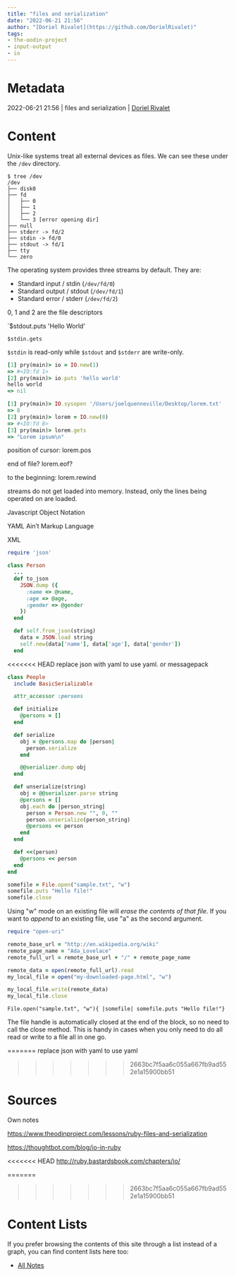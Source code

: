```yaml
---
title: "files and serialization"
date: "2022-06-21 21:56"
author: "[Doriel Rivalet](https://github.com/DorielRivalet)"
tags:
- the-oodin-project
- input-output
- io
---
```


# Metadata
2022-06-21 21:56  | files and serialization | [Doriel Rivalet](https://github.com/DorielRivalet)

# Content

Unix-like systems treat all external devices as files. We can see these under the `/dev` directory.

```
$ tree /dev 
/dev 
├── disk0 
├── fd    
│ 	├── 0   
│ 	├── 1 
│   ├── 2 
│	└── 3 [error opening dir] 
├── null 
├── stderr -> fd/2 
├── stdin -> fd/0 
├── stdout -> fd/1 
├── tty 
└── zero
```
The operating system provides three streams by default. They are:

-   Standard input / stdin (`/dev/fd/0`)
-   Standard output / stdout (`/dev/fd/1`)
-   Standard error /  stderr (`/dev/fd/2`)

0, 1 and 2 are the file descriptors

`$stdout.puts 'Hello World'

`$stdin.gets`

`$stdin` is read-only while `$stdout` and `$stderr` are write-only.


```ruby
[1] pry(main)> io = IO.new(1) 
=> #<IO:fd 1> 
[2] pry(main)> io.puts 'hello world' 
hello world 
=> nil
```
```ruby
[1] pry(main)> IO.sysopen '/Users/joelquenneville/Desktop/lorem.txt' 
=> 8 
[2] pry(main)> lorem = IO.new(8) 
=> #<IO:fd 8> 
[3] pry(main)> lorem.gets 
=> "Lorem ipsum\n"
```
position of cursor: lorem.pos

end of file? lorem.eof?

to the beginning: lorem.rewind

streams do not get loaded into memory. Instead, only the lines being operated on are loaded.

Javascript Object Notation

YAML Ain’t Markup Language

XML

```ruby
require 'json'

class Person
  ...
  def to_json
    JSON.dump ({
      :name => @name,
      :age => @age,
      :gender => @gender
    })
  end

  def self.from_json(string)
    data = JSON.load string
    self.new(data['name'], data['age'], data['gender'])
  end
```

<<<<<<< HEAD
replace json with yaml to use yaml. or messagepack

```ruby
class People
  include BasicSerializable

  attr_accessor :persons

  def initialize
    @persons = []
  end

  def serialize
    obj = @persons.map do |person|
      person.serialize
    end

    @@serializer.dump obj
  end

  def unserialize(string)
    obj = @@serializer.parse string
    @persons = []
    obj.each do |person_string|
      person = Person.new "", 0, ""
      person.unserialize(person_string)
      @persons << person
    end
  end

  def <<(person)
    @persons << person
  end
end
```


```ruby
somefile = File.open("sample.txt", "w")
somefile.puts "Hello file!"
somefile.close   
```

Using "w" mode on an existing file will _erase the contents of that file_. If you want to _append_ to an existing file, use "a" as the second argument.

```ruby
require "open-uri"

remote_base_url = "http://en.wikipedia.org/wiki"
remote_page_name = "Ada_Lovelace"
remote_full_url = remote_base_url + "/" + remote_page_name

remote_data = open(remote_full_url).read
my_local_file = open("my-downloaded-page.html", "w") 

my_local_file.write(remote_data)
my_local_file.close
```

```
File.open("sample.txt", "w"){ |somefile| somefile.puts "Hello file!"}
```

The file handle is automatically closed at the end of the block, so no need to call the close method. This is handy in cases when you only need to do all read or write to a file all in one go.


=======
replace json with yaml to use yaml
>>>>>>> 2663bc7f5aa6c055a667fb9ad552e1a15900bb51



# Sources
Own notes

https://www.theodinproject.com/lessons/ruby-files-and-serialization

https://thoughtbot.com/blog/io-in-ruby

<<<<<<< HEAD
http://ruby.bastardsbook.com/chapters/io/

=======
>>>>>>> 2663bc7f5aa6c055a667fb9ad552e1a15900bb51
# Content Lists
If you prefer browsing the contents of this site through a list instead of a graph, you can find content lists here too:

- [All Notes](notes/)
